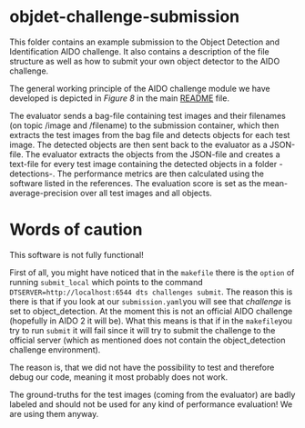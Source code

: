 # objdet-challenge-submission
This folder contains an example submission to the Object Detection and Identification AIDO challenge. It also contains a description of the file structure as well as how to submit your own object detector to the AIDO challenge. 

The general working principle of the AIDO challenge module we have developed is depicted in *Figure 8* in the main [README](https://github.com/duckietown/duckietown-objdet/blob/master/README.md) file. 



The evaluator sends a bag-file containing test images and their filenames (on topic /image and /filename) to the submission container, which then extracts the test images from the bag file and detects objects for each test image. The detected objects are then sent back to the evaluator as a JSON-file. The evaluator extracts the objects from the JSON-file and creates a text-file for every test image containing the detected objects in a folder -detections-. The performance metrics are then calculated using the software listed in the references.
The evaluation score is set as the mean-average-precision over all test images and all objects.

# Words of caution
This software is not fully functional!

First of all, you might have noticed that in the ```makefile``` there is the `option` of running `submit_local` which points to the command `DTSERVER=http://localhost:6544 dts challenges submit`. The reason this is there is that if you look at our ```submission.yaml```you will see that *challenge* is set to object_detection. At the moment this is not an official AIDO challenge (hopefully in AIDO 2 it will be). What this means is that if in the ```makefile```you try to run `submit` it will fail since it will try to submit the challenge to the official server (which as mentioned does not contain the object_detection challenge environment).




The reason is, that we did not have the possibility to test and therefore debug our code, meaning it most probably does not work.

The ground-truths for the test images (coming from the evaluator) are badly labeled and should not be used for any kind of performance evaluation! We are using them anyway.

